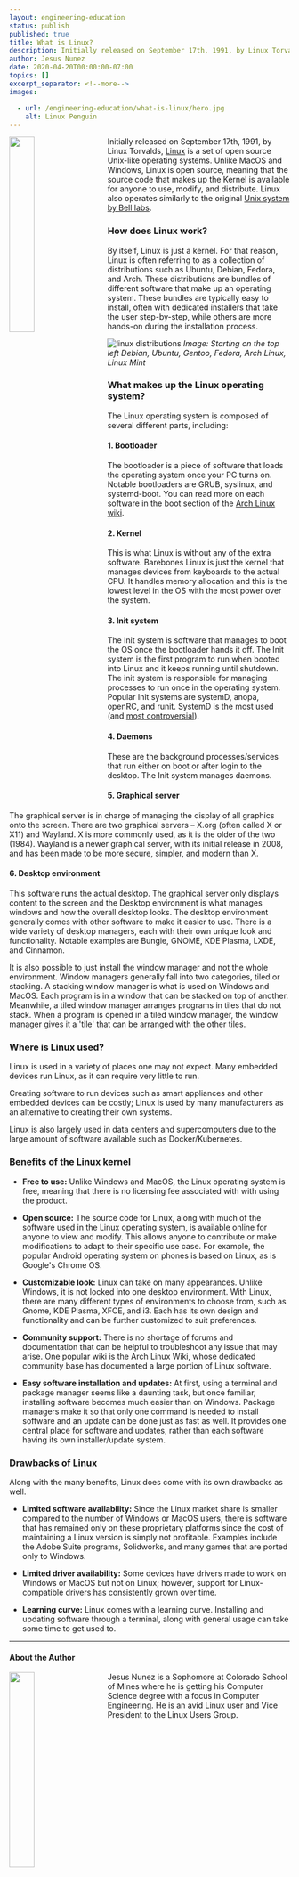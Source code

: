```yaml
---
layout: engineering-education
status: publish
published: true
title: What is Linux?
description: Initially released on September 17th, 1991, by Linux Torvalds, Linux is a set of open source Unix-like operating systems.
author: Jesus Nunez
date: 2020-04-20T00:00:00-07:00
topics: []
excerpt_separator: <!--more-->
images:

  - url: /engineering-education/what-is-linux/hero.jpg
    alt: Linux Penguin
---
```

<img src="/engineering-education/what-is-linux/Tux_linux_logo.png" style="float: left; padding-right: 5%; margin-bottom: 10px; width:30%;">

Initially released on September 17th, 1991, by Linux Torvalds, [Linux](https://en.wikipedia.org/wiki/Linux) is a set of open source Unix-like operating systems. Unlike MacOS and Windows, Linux is open source, meaning that the source code that makes up the Kernel is available for anyone to use, modify, and distribute. Linux also operates similarly to the original [Unix system by Bell labs](https://en.wikipedia.org/wiki/Unix).

<!--more-->

### How does Linux work?
By itself, Linux is just a kernel. For that reason, Linux is often referring to as a collection of distributions such as Ubuntu, Debian, Fedora, and Arch. These distributions are bundles of different software that make up an operating system. These bundles are typically easy to install, often with dedicated installers that take the user step-by-step, while others are more hands-on during the installation process.

![linux distributions](/engineering-education/what-is-linux/linuxlogos.png)
*Image: Starting on the top left Debian, Ubuntu, Gentoo, Fedora, Arch Linux, Linux Mint*

### What makes up the Linux operating system?
The Linux operating system is composed of several different parts, including:

#### 1. Bootloader
The bootloader is a piece of software that loads the operating system once your PC turns on. Notable bootloaders are GRUB, syslinux, and systemd-boot. You can read more on each software in the boot section of the [Arch Linux wiki](https://wiki.archlinux.org/index.php/Arch_boot_process#Boot_loader).

#### 2. Kernel
This is what Linux is without any of the extra software. Barebones Linux is just the kernel that manages devices from keyboards to the actual CPU. It handles memory allocation and this is the lowest level in the OS with the most power over the system.

#### 3. Init system
The Init system is software that manages to boot the OS once the bootloader hands it off. The Init system is the first program to run when booted into Linux and it keeps running until shutdown. The init system is responsible for managing processes to run once in the operating system. Popular Init systems are systemD, anopa, openRC, and runit. SystemD is the most used (and [most controversial](https://www.infoworld.com/article/3159124/linux-why-do-people-hate-systemd.html)).

#### 4. Daemons
These are the background processes/services that run either on boot or after login to the desktop. The Init system manages daemons.

#### 5. Graphical server
The graphical server is in charge of managing the display of all graphics onto the screen. There are two graphical servers – X.org (often called X or X11) and Wayland. X is more commonly used, as it is the older of the two (1984). Wayland is a newer graphical server, with its initial release in 2008, and has been made to be more secure, simpler, and modern than X.

#### 6. Desktop environment
This software runs the actual desktop. The graphical server only displays content to the screen and the Desktop environment is what manages windows and how the overall desktop looks. The desktop environment generally comes with other software to make it easier to use. There is a wide variety of desktop managers, each with their own unique look and functionality. Notable examples are Bungie, GNOME, KDE Plasma, LXDE, and Cinnamon.

It is also possible to just install the window manager and not the whole environment. Window managers generally fall into two categories, tiled or stacking. A stacking window manager is what is used on Windows and MacOS. Each program is in a window that can be stacked on top of another. Meanwhile, a tiled window manager arranges programs in tiles that do not stack. When a program is opened in a tiled window manager, the window manager gives it a 'tile' that can be arranged with the other tiles.

### Where is Linux used?
Linux is used in a variety of places one may not expect. Many embedded devices run Linux, as it can require very little to run.

Creating software to run devices such as smart appliances and other embedded devices can be costly; Linux is used by many manufacturers as an alternative to creating their own systems.

Linux is also largely used in data centers and supercomputers due to the large amount of software available such as Docker/Kubernetes.

### Benefits of the Linux kernel
- **Free to use:** Unlike Windows and MacOS, the Linux operating system is free, meaning that there is no licensing fee associated with with using the product.

- **Open source:** The source code for Linux, along with much of the software used in the Linux operating system, is available online for anyone to view and modify. This allows anyone to contribute or make modifications to adapt to their specific use case. For example, the popular Android operating system on phones is based on Linux, as is Google's Chrome OS.

- **Customizable look:** Linux can take on many appearances. Unlike Windows, it is not locked into one desktop environment. With Linux, there are many different types of environments to choose from, such as Gnome, KDE Plasma, XFCE, and i3. Each has its own design and functionality and can be further customized to suit preferences.

- **Community support:** There is no shortage of forums and documentation that can be helpful to troubleshoot any issue that may arise. One popular wiki is the Arch Linux Wiki, whose dedicated community base has documented a large portion of Linux software.

- **Easy software installation and updates:** At first, using a terminal and package manager seems like a daunting task, but once familiar, installing software becomes much easier than on Windows. Package managers make it so that only one command is needed to install software and an update can be done just as fast as well. It provides one central place for software and updates, rather than each software having its own installer/update system.

### Drawbacks of Linux
Along with the many benefits, Linux does come with its own drawbacks as well.

- **Limited software availability:** Since the Linux market share is smaller compared to the number of Windows or MacOS users, there is software that has remained only on these proprietary platforms since the cost of maintaining a Linux version is simply not profitable. Examples include the Adobe Suite programs, Solidworks, and many games that are ported only to Windows.

- **Limited driver availability:** Some devices have drivers made to work on Windows or MacOS but not on Linux; however, support for Linux-compatible drivers has consistently grown over time.

- **Learning curve:** Linux comes with a learning curve. Installing and updating software through a terminal, along with general usage can take some time to get used to.

---

#### About the Author
<img style="float: left; padding-right: 5%; margin-bottom: 10px; width:30%;" src="/engineering-education/authors/jesus-nunez/avatar.jpg">Jesus Nunez is a Sophomore at Colorado School of Mines where he is getting his Computer Science degree with a focus in Computer Engineering. He is an avid Linux user and Vice President to the Linux Users Group.
